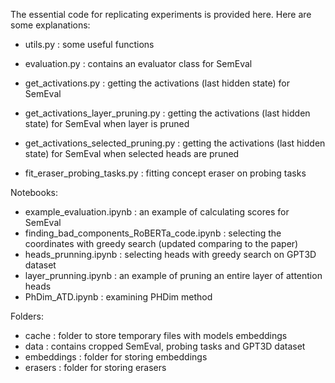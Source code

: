 The essential code for replicating experiments is provided here. Here are some explanations:

- utils.py : some useful functions
- evaluation.py : contains an evaluator class for SemEval

- get_activations.py : getting the activations (last hidden state) for SemEval
- get_activations_layer_pruning.py : getting the activations (last hidden state) for SemEval when layer is pruned
- get_activations_selected_pruning.py : getting the activations (last hidden state) for SemEval when selected heads are pruned
- fit_eraser_probing_tasks.py : fitting concept eraser on probing tasks

Notebooks:
- example_evaluation.ipynb : an example of calculating scores for SemEval
- finding_bad_components_RoBERTa_code.ipynb : selecting the coordinates with greedy search (updated comparing to the paper)
- heads_prunning.ipynb : selecting heads with greedy search on GPT3D dataset
- layer_prunning.ipynb : an example of pruning an entire layer of attention heads
- PhDim_ATD.ipynb : examining PHDim method


Folders:
- cache : folder to store temporary files with models embeddings
- data : contains cropped SemEval, probing tasks and GPT3D dataset
- embeddings : folder for storing embeddings 
- erasers : folder for storing erasers

